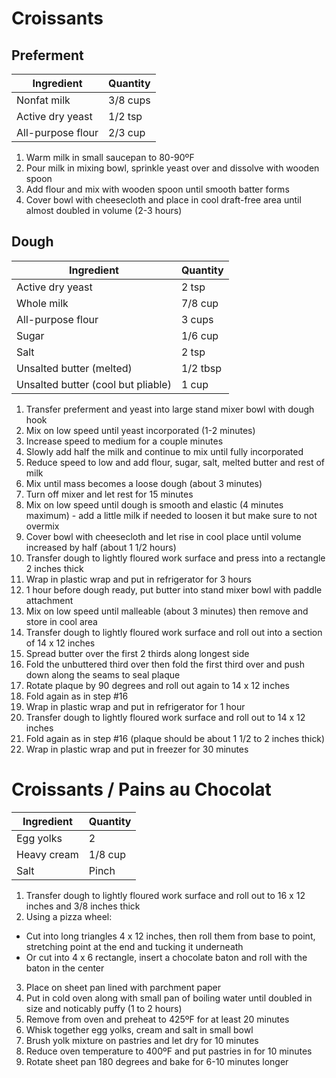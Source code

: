 Croissants
==========

Preferment
----------

Ingredient | Quantity
---|---
Nonfat milk | 3/8 cups
Active dry yeast | 1/2 tsp
All-purpose flour | 2/3 cup

1. Warm milk in small saucepan to 80-90ºF
2. Pour milk in mixing bowl, sprinkle yeast over and dissolve with wooden spoon
3. Add flour and mix with wooden spoon until smooth batter forms
4. Cover bowl with cheesecloth and place in cool draft-free area until almost doubled in volume (2-3 hours)

Dough
-----

Ingredient | Quantity
---|---
Active dry yeast | 2 tsp
Whole milk | 7/8 cup
All-purpose flour | 3 cups
Sugar | 1/6 cup
Salt | 2 tsp
Unsalted butter (melted) | 1/2 tbsp
Unsalted butter (cool but pliable) | 1 cup

1. Transfer preferment and yeast into large stand mixer bowl with dough hook
2. Mix on low speed until yeast incorporated (1-2 minutes)
3. Increase speed to medium for a couple minutes
4. Slowly add half the milk and continue to mix until fully incorporated
5. Reduce speed to low and add flour, sugar, salt, melted butter and rest of milk
6. Mix until mass becomes a loose dough (about 3 minutes)
7. Turn off mixer and let rest for 15 minutes
8. Mix on low speed until dough is smooth and elastic (4 minutes maximum) - add a little milk if needed to loosen it but make sure to not overmix
9. Cover bowl with cheesecloth and let rise in cool place until volume increased by half (about 1 1/2 hours)
10. Transfer dough to lightly floured work surface and press into a rectangle 2 inches thick
11. Wrap in plastic wrap and put in refrigerator for 3 hours
12. 1 hour before dough ready, put butter into stand mixer bowl with paddle attachment
13. Mix on low speed until malleable (about 3 minutes) then remove and store in cool area
14. Transfer dough to lightly floured work surface and roll out into a section of 14 x 12 inches
15. Spread butter over the first 2 thirds along longest side
16. Fold the unbuttered third over then fold the first third over and push down along the seams to seal plaque
17. Rotate plaque by 90 degrees and roll out again to 14 x 12 inches
18. Fold again as in step #16
19. Wrap in plastic wrap and put in refrigerator for 1 hour
20. Transfer dough to lightly floured work surface and roll out to 14 x 12 inches
21. Fold again as in step #16 (plaque should be about 1 1/2 to 2 inches thick)
22. Wrap in plastic wrap and put in freezer for 30 minutes

Croissants / Pains au Chocolat
==============================

Ingredient | Quantity
---|---
Egg yolks | 2
Heavy cream | 1/8 cup
Salt | Pinch

1. Transfer dough to lightly floured work surface and roll out to 16 x 12 inches and 3/8 inches thick
2. Using a pizza wheel:
  - Cut into long triangles 4 x 12 inches, then roll them from base to point, stretching point at the end and tucking it underneath
  - Or cut into 4 x 6 rectangle, insert a chocolate baton and roll with the baton in the center
3. Place on sheet pan lined with parchment paper
4. Put in cold oven along with small pan of boiling water until doubled in size and noticably puffy (1 to 2 hours)
5. Remove from oven and preheat to 425ºF for at least 20 minutes
6. Whisk together egg yolks, cream and salt in small bowl
7. Brush yolk mixture on pastries and let dry for 10 minutes
8. Reduce oven temperature to 400ºF and put pastries in for 10 minutes
9. Rotate sheet pan 180 degrees and bake for 6-10 minutes longer

